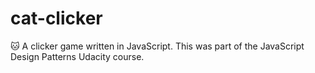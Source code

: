 # cat-clicker
🐱 A clicker game written in JavaScript. This was part of the JavaScript Design Patterns Udacity course.
